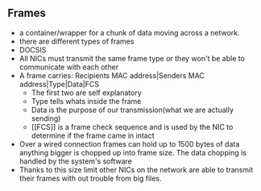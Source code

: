 ## Frames
- a container/wrapper for a chunk of data moving across a network.
-   there are different types of frames
-   DOCSIS
-   All NICs must transmit the same frame type or they won't be able to communicate with each other
-   A frame carries: Recipients MAC address|Senders MAC address|Type|Data|FCS
	-   The first two are self explanatory
	-   Type tells whats inside the frame	
	-   Data is the purpose of our transmission(what we are actually sending)
	-   [[FCS]] is a frame check sequence and is used by the NIC to determine if the frame came in intact
-   Over a wired connection frames can hold up to 1500 bytes of data anything bigger is chopped up into frame size. The data chopping is handled by the system's software
-   Thanks to this size limit other NICs on the network are able to transmit their frames with out trouble from big files.